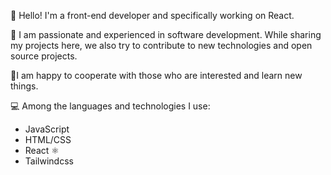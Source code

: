 👋 Hello! I'm a front-end developer and specifically working on React. 

🚀 I am passionate and experienced in software development. While sharing my projects here, we also try to contribute to new technologies and open source projects. 

🌱I am happy to cooperate with those who are interested and learn new things.


💻 Among the languages and technologies I use:

* JavaScript
* HTML/CSS
* React ⚛️
* Tailwindcss 
